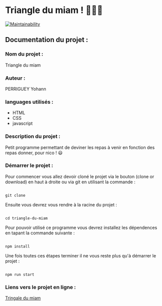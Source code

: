 # Triangle du miam ! 🍕🥦🍣

[![Maintainability](https://api.codeclimate.com/v1/badges/85c2e907447787d4b748/maintainability)](https://codeclimate.com/github/yohann-kevin/Triangle-du-miam/maintainability)

## Documentation du projet :

### Nom du projet :

Triangle du miam

### Auteur :

PERRIGUEY Yohann

### languages utilisés :

* HTML
* CSS
* javascript

### Description du projet :

Petit programme permettant de deviner les repas à venir en fonction 
des repas donner, pour nico ! 😃

### Démarrer le projet :

Pour commencer vous allez devoir cloné le projet via le bouton (clone or download) en haut à droite
ou via git en utilisant la commande :


```

git clone

```

Ensuite vous devrez vous rendre à la racine du projet : 


```

cd triangle-du-miam

```

Pour pouvoir utilisé ce programme vous devrez installez les dépendences en tapant la commande suivante : 


```

npm install

```

Une fois toutes ces étapes terminer il ne vous reste plus qu'à démarrer le projet : 


```

npm run start

```

### Liens vers le projet en ligne :

[Tringale du miam](https://silly-bardeen-ff6ea9.netlify.app/)